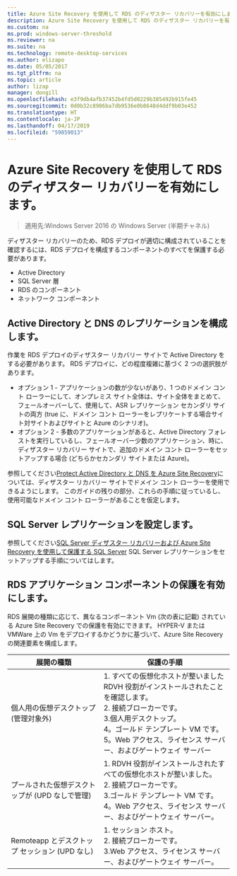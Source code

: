 ```yaml
---
title: Azure Site Recovery を使用して RDS のディザスター リカバリーを有効にします。
description: Azure Site Recovery を使用して RDS のディザスター リカバリーを有効にする方法について説明します。
ms.custom: na
ms.prod: windows-server-threshold
ms.reviewer: na
ms.suite: na
ms.technology: remote-desktop-services
ms.author: elizapo
ms.date: 05/05/2017
ms.tgt_pltfrm: na
ms.topic: article
author: lizap
manager: dongill
ms.openlocfilehash: e3f9db4afb37452b4fd5d0229b385492b915fe45
ms.sourcegitcommit: 0d0b32c8986ba7db9536e0b8648d4ddf9b03e452
ms.translationtype: HT
ms.contentlocale: ja-JP
ms.lasthandoff: 04/17/2019
ms.locfileid: "59859013"
---
```

# <a name="enable-disaster-recovery-of-rds-using-azure-site-recovery"></a>Azure Site Recovery を使用して RDS のディザスター リカバリーを有効にします。

>適用先:Windows Server 2016 の Windows Server (半期チャネル)

ディザスター リカバリーのため、RDS デプロイが適切に構成されていることを確認するには、RDS デプロイを構成するコンポーネントのすべてを保護する必要があります。

- Active Directory
- SQL Server 層
- RDS のコンポーネント
- ネットワーク コンポーネント
 
## <a name="configure-active-directory-and-dns-replication"></a>Active Directory と DNS のレプリケーションを構成します。

作業を RDS デプロイのディザスター リカバリー サイトで Active Directory をする必要があります。 RDS デプロイに、どの程度複雑に基づく 2 つの選択肢があります。

- オプション 1 - アプリケーションの数が少ないがあり、1 つのドメイン コント ローラーにして、オンプレミス サイト全体は、サイト全体をまとめて、フェールオーバーして、使用して、ASR レプリケーション セカンダリ サイトの両方 (true に、ドメイン コント ローラーをレプリケートする場合サイト対サイトおよびサイトと Azure のシナリオ)。
- オプション 2 - 多数のアプリケーションがあると、Active Directory フォレストを実行しているし、フェールオーバー少数のアプリケーション、時に、ディザスター リカバリー サイトで、追加のドメイン コント ローラーをセットアップする場合 (どちらかセカンダリ サイトまたは Azure)。

参照してください[Protect Active Directory と DNS を Azure Site Recovery](/azure/site-recovery/site-recovery-active-directory)については、ディザスター リカバリー サイトでドメイン コント ローラーを使用できるようにします。 このガイドの残りの部分、これらの手順に従っているし、使用可能なドメイン コント ローラーがあることを仮定します。

## <a name="set-up-sql-server-replication"></a>SQL Server レプリケーションを設定します。

参照してください[SQL Server ディザスター リカバリーおよび Azure Site Recovery を使用して保護する SQL Server](/azure/site-recovery/site-recovery-sql) SQL Server レプリケーションをセットアップする手順についてはします。

## <a name="enable-protection-for-the-rds-application-components"></a>RDS アプリケーション コンポーネントの保護を有効にします。

RDS 展開の種類に応じて、異なるコンポーネント Vm (次の表に記載) されている Azure Site Recovery での保護を有効にできます。 HYPER-V または VMWare 上の Vm をデプロイするかどうかに基づいて、Azure Site Recovery の関連要素を構成します。

| 展開の種類                              | 保護の手順                                                                                                                                                                                      |
|----------------------------------------------|-------------------------------------------------------------------------------------------------------------------------------------------------------------------------------------------------------|
| 個人用の仮想デスクトップ (管理対象外)         |  1. すべての仮想化ホストが整いました RDVH 役割がインストールされたことを確認します。    </br>2. 接続ブローカーです。  </br>3.個人用デスクトップ。 </br>4。ゴールド テンプレート VM です。 </br>5。Web アクセス、ライセンス サーバー、およびゲートウェイ サーバー |
| プールされた仮想デスクトップが (UPD なしで管理) |  1. RDVH 役割がインストールされたすべての仮想化ホストが整いました。  </br>2. 接続ブローカーです。  </br>3.ゴールド テンプレート VM です。 </br>4。Web アクセス、ライセンス サーバー、およびゲートウェイ サーバー。                                  |
| Remoteapp とデスクトップ セッション (UPD なし)     |  1. セッション ホスト。  </br>2. 接続ブローカーです。 </br>3.Web アクセス、ライセンス サーバー、およびゲートウェイ サーバー。                                                                                                          |                                                                                                                                      |

